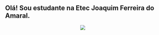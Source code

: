 ## Olá! Sou estudante na Etec Joaquim Ferreira do Amaral.

<div align="center" dir="auto">
  <a target="_blank" rel="noopener noreferrer nofollow" href="https://camo.githubusercontent.com/1d66b37f67d4ff7edf15aef629fbf88b3089d92285fbbf20ce8537b54ceae25a/68747470733a2f2f70726f66696c652d636f756e7465722e676c697463682e6d652f4a61696c746f6e4a756e696f7231342f636f756e742e7376673f"><img src="https://camo.githubusercontent.com/1d66b37f67d4ff7edf15aef629fbf88b3089d92285fbbf20ce8537b54ceae25a/68747470733a2f2f70726f66696c652d636f756e7465722e676c697463682e6d652f4a61696c746f6e4a756e696f7231342f636f756e742e7376673f" data-canonical-src="https://profile-counter.glitch.me/JailtonJunior14/count.svg?" style="max-width: 100%;"></a>
</div>
